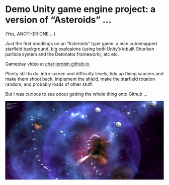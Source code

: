 # Demo Unity game engine project: a version of “Asteroids” ... 

(Yes, ANOTHER ONE ...)

Just the first noodlings on an “Asteroids” type game: a nice cubemapped starfield background, big explosions (using both Unity’s inbuilt Shuriken particle system and the Detonator framework), etc etc.

Gameplay video at [charlierobin.github.io](https://charlierobin.github.io).

Plenty still to do: intro screen and difficulty levels, tidy up flying saucers and make them shoot back, implement the shield, make the starfield rotation random, and probably loads of other stuff.

But I was curious to see about getting the whole thing onto Github ...

![Screenshot](/images/asteroids-gameplay.jpg)

